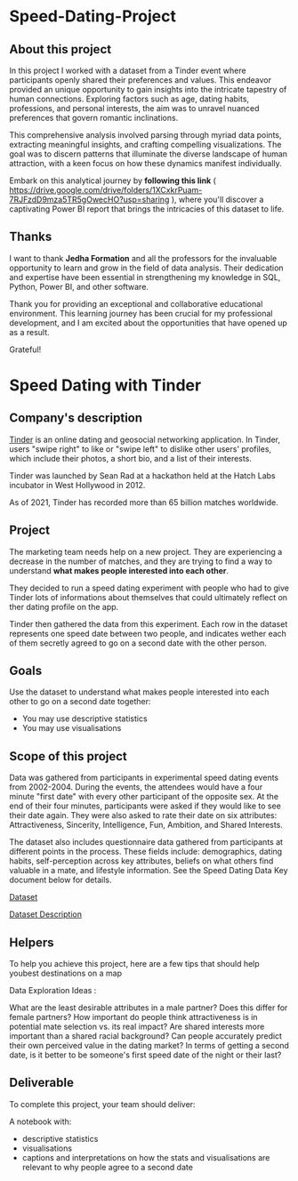 # Speed-Dating-Project

## About this project

In this project I worked with a dataset from a Tinder event where participants openly shared their preferences and values. This endeavor provided an unique opportunity to gain insights into the intricate tapestry of human connections. Exploring factors such as age, dating habits, professions, and personal interests, the aim was to unravel nuanced preferences that govern romantic inclinations.

This comprehensive analysis involved parsing through myriad data points, extracting meaningful insights, and crafting compelling visualizations. The goal was to discern patterns that illuminate the diverse landscape of human attraction, with a keen focus on how these dynamics manifest individually.

Embark on this analytical journey by **following this link** ( https://drive.google.com/drive/folders/1XCxkrPuam-7RJFzdD9mza5TR5gOwecHO?usp=sharing ), where you'll discover a captivating Power BI report that brings the intricacies of this dataset to life.

## Thanks

I want to thank **Jedha Formation** and all the professors for the invaluable opportunity to learn and grow in the field of data analysis. Their dedication and expertise have been essential in strengthening my knowledge in SQL, Python, Power BI, and other software.

Thank you for providing an exceptional and collaborative educational environment. This learning journey has been crucial for my professional development, and I am excited about the opportunities that have opened up as a result.

Grateful!

# Speed Dating with Tinder

## Company's description 

<a href="https://tinder.com/" target="_blank">Tinder</a> is an online dating and geosocial networking application. In Tinder, users "swipe right" to like or "swipe left" to dislike other users' profiles, which include their photos, a short bio, and a list of their interests. 

Tinder was launched by Sean Rad at a hackathon held at the Hatch Labs incubator in West Hollywood in 2012.

As of 2021, Tinder has recorded more than 65 billion matches worldwide.


## Project 

The marketing team needs help on a new project. They are experiencing a decrease in the number of matches, and they are trying to find a way to understand **what makes people interested into each other**. 

They decided to run a speed dating experiment with people who had to give Tinder lots of informations about themselves that could ultimately reflect on ther dating profile on the app.

Tinder then gathered the data from this experiment. Each row in the dataset represents one speed date between two people, and indicates wether each of them secretly agreed to go on a second date with the other person.


## Goals

Use the dataset to understand what makes people interested into each other to go on a second date together:
* You may use descriptive statistics
* You may use visualisations

## Scope of this project 

Data was gathered from participants in experimental speed dating events from 2002-2004. During the events, the attendees would have a four minute "first date" with every other participant of the opposite sex. At the end of their four minutes, participants were asked if they would like to see their date again. They were also asked to rate their date on six attributes: Attractiveness, Sincerity, Intelligence, Fun, Ambition, and Shared Interests.

The dataset also includes questionnaire data gathered from participants at different points in the process. These fields include: demographics, dating habits, self-perception across key attributes, beliefs on what others find valuable in a mate, and lifestyle information. See the Speed Dating Data Key document below for details.

[Dataset](https://full-stack-assets.s3.eu-west-3.amazonaws.com/M03-EDA/Speed+Dating+Data.csv)

[Dataset Description](https://full-stack-assets.s3.eu-west-3.amazonaws.com/M03-EDA/Speed+Dating+Data+Key.doc)

## Helpers 

To help you achieve this project, here are a few tips that should help youbest destinations on a map

Data Exploration Ideas :

What are the least desirable attributes in a male partner? Does this differ for female partners?
How important do people think attractiveness is in potential mate selection vs. its real impact?
Are shared interests more important than a shared racial background?
Can people accurately predict their own perceived value in the dating market?
In terms of getting a second date, is it better to be someone's first speed date of the night or their last?


## Deliverable 

To complete this project, your team should deliver:

A notebook with:
* descriptive statistics
* visualisations
* captions and interpretations on how the stats and visualisations are relevant to why people agree to a second date
